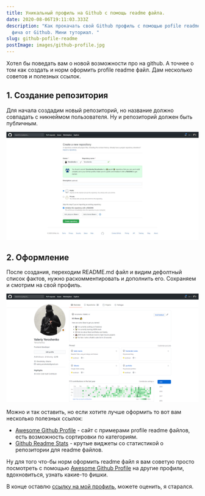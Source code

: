 ```yaml
---
title: Уникальный профиль на Github с помощь readme файла.
date: 2020-08-06T19:11:03.333Z
description: "Как прокачать свой Github профиль с помощью pofile readme. Новая
  фича от Github. Мини туториал. "
slug: github-pofile-readme
postImage: images/github-profile.jpg
---
```

Хотел бы поведать вам о новой возможности про на github. А точнее о том как создать и норм оформить profile readme файл. Дам несколько советов и полезных ссылок.

## 1. Создание репозитория

Для начала создадим новый репозиторий, но название должно совпадать с никнеймом пользователя. Ну и репозиторий должен быть публичным. 

![Создание репозитория](images/create-repo.jpg "Создание репозитория")

##  2. Оформление

После создания, переходим README.md файл и видим дефолтный список фактов, нужно раскомментировать и дополнить его. Сохраняем и смотрим на свой профиль.

![Профиль с созданным profile readme файлом](images/created-profile-readme-file.png "Профиль с созданным profile readme файлом")

Можно и так оставить, но если хотите лучше оформить то вот вам несколько полезных ссылок:

* [Awesome Github Profile](https://zzetao.github.io/awesome-github-profile/) - сайт с примерами profile readme файлов, есть возможность сортировки по категориям.
* [Github Readme Stats](https://github.com/anuraghazra/github-readme-stats) - крутые виджеты  со статистикой о репозитории для readme файлов.

Ну для того что-бы норм оформить readme файл я вам советую просто посмотреть с помощью [Awesome Github Profile](https://zzetao.github.io/awesome-github-profile/) на другие профили, вдохновиться, узнать какие-то фишки. 

В конце оставлю [ссылку на мой профиль](https://github.com/Yeroshenko), можете оценить, я старался.